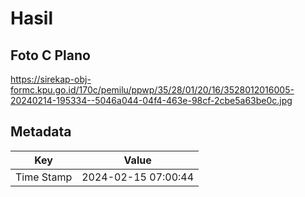 # Hasil

## Foto C Plano

https://sirekap-obj-formc.kpu.go.id/170c/pemilu/ppwp/35/28/01/20/16/3528012016005-20240214-195334--5046a044-04f4-463e-98cf-2cbe5a63be0c.jpg


## Metadata

| Key        | Value               |
| ---------- | ------------------- |
| Time Stamp | 2024-02-15 07:00:44 |



